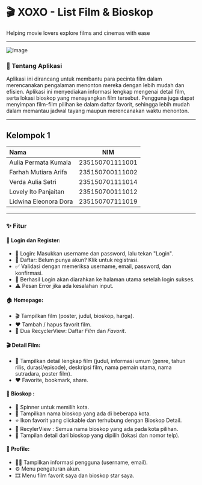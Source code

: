 # 🎬 XOXO - List Film & Bioskop
Helping movie lovers explore films and cinemas with ease

***



![Image](https://github.com/user-attachments/assets/c6188038-3a9c-4d3b-b849-79343ed81007)


### 📌 Tentang Aplikasi 
Aplikasi ini dirancang untuk membantu para pecinta film dalam merencanakan pengalaman menonton mereka dengan lebih mudah dan efisien. Aplikasi ini menyediakan informasi lengkap mengenai detail film, serta lokasi bioskop yang menayangkan film tersebut. Pengguna juga dapat menyimpan film-film pilihan ke dalam daftar favorit, sehingga lebih mudah dalam memantau jadwal tayang maupun merencanakan waktu menonton.

***

## Kelompok 1
| Nama | NIM |
|:----------|:-----------:|
| Aulia Permata Kumala | 235150701111001 | 
| Farhah Mutiara Arifa | 235150700111002 | 
| Verda Aulia Setri | 235150701111014 | 
| Lovely Ito Panjaitan | 235150700111012 | 
| Lidwina Eleonora Dora | 235150707111019 | 

***

### ✨ Fitur
#### 🔐 Login dan Register:
- 🔑 Login: Masukkan username dan password, lalu tekan "Login".
- 📝 Daftar: Belum punya akun? Klik untuk registrasi.
- ✅ Validasi dengan memeriksa username, email, password, dan konfirmasi.
- 🚪 Berhasil Login akan diarahkan ke halaman utama setelah login sukses.
- ⚠️ Pesan Error jika ada kesalahan input.

####    🏠 Homepage:
- 🎬 Tampilkan film (poster, judul, bioskop, harga).
- ❤️ Tambah / hapus favorit film.
- 🔄 Dua RecyclerView: Daftar *Film* dan *Favorit*.

#### 🎬 Detail Film:
- 📄 Tampilkan detail lengkap film (judul, informasi umum (genre, tahun rilis, durasi/episode), deskripsi film, nama pemain utama, nama sutradara, poster film).
- ❤️ Favorite, bookmark, share.

####   🍿 Bioskop :
- 🔻 Spinner untuk memilih kota.
- 🎥 Tampilkan nama bioskop yang ada di beberapa kota.
- ⭐ Ikon favorit yang clickable dan terhubung dengan Bioskop Detail.
- 🔄 RecylerView : Semua nama bioskop yang ada pada kota pilihan.
- 📌 Tampilan detail dari bioskop yang dipilih (lokasi dan nomor telp).

####   👤 Profile:
- 🙍‍♂️ Tampilkan informasi pengguna (username, email).
- ⚙️ Menu pengaturan akun.
- 🎞️ Menu film favorit saya dan bioskop star saya.
